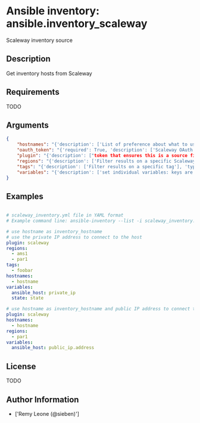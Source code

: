 # Ansible inventory: ansible.inventory_scaleway


Scaleway inventory source

## Description

Get inventory hosts from Scaleway

## Requirements

TODO

## Arguments

``` json
{
    "hostnames": "{'description': ['List of preference about what to use as an hostname.'], 'type': 'list', 'default': ['public_ipv4'], 'choices': ['public_ipv4', 'private_ipv4', 'public_ipv6', 'hostname', 'id']}",
    "oauth_token": "{'required': True, 'description': ['Scaleway OAuth token.'], 'env': [{'name': 'SCW_TOKEN'}, {'name': 'SCW_API_KEY'}, {'name': 'SCW_OAUTH_TOKEN'}]}",
    "plugin": "{'description': ["token that ensures this is a source file for the 'scaleway' plugin."], 'required': True, 'choices': ['scaleway']}",
    "regions": "{'description': ['Filter results on a specific Scaleway region'], 'type': 'list', 'default': ['ams1', 'par1']}",
    "tags": "{'description': ['Filter results on a specific tag'], 'type': 'list'}",
    "variables": "{'description': ['set individual variables: keys are variable names and values are templates. Any value returned by the L(Scaleway API, https://developer.scaleway.com/#servers-server-get) can be used.'], 'type': 'dict'}",
}
```

## Examples


``` yaml

# scaleway_inventory.yml file in YAML format
# Example command line: ansible-inventory --list -i scaleway_inventory.yml

# use hostname as inventory_hostname
# use the private IP address to connect to the host
plugin: scaleway
regions:
  - ams1
  - par1
tags:
  - foobar
hostnames:
  - hostname
variables:
  ansible_host: private_ip
  state: state

# use hostname as inventory_hostname and public IP address to connect to the host
plugin: scaleway
hostnames:
  - hostname
regions:
  - par1
variables:
  ansible_host: public_ip.address

```

## License

TODO

## Author Information
  - ['Remy Leone (@sieben)']
